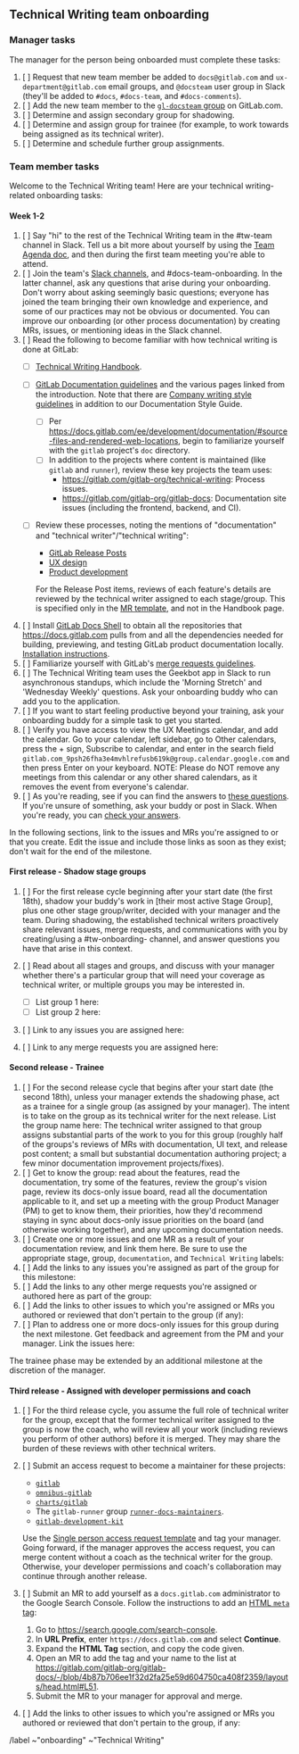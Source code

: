 ## Technical Writing team onboarding

### Manager tasks

The manager for the person being onboarded must complete these tasks:

1. [ ] Request that new team member be added to `docs@gitlab.com` and
   `ux-department@gitlab.com` email groups, and `@docsteam` user group in Slack
   (they'll be added to `#docs`, `#docs-team`, and `#docs-comments`).
1. [ ] Add the new team member to the [`gl-docsteam` group](https://gitlab.com/groups/gl-docsteam/-/group_members)
   on GitLab.com.
1. [ ] Determine and assign secondary group for shadowing.
1. [ ] Determine and assign group for trainee (for example, to work towards
   being assigned as its technical writer).
1. [ ] Determine and schedule further group assignments.

### Team member tasks

Welcome to the Technical Writing team! Here are your technical writing-related onboarding tasks:

#### Week 1-2

1. [ ] Say "hi" to the rest of the Technical Writing team in the #tw-team
   channel in Slack. Tell us a bit more about yourself by using the
   [Team Agenda doc](https://docs.google.com/document/d/1XRyVjR5G21Amq4QqJs9jbV0BVQquiBAyPR257-hT1JY/edit),
   and then during the first team meeting you're able to attend.
1. [ ] Join the team's [Slack channels](https://about.gitlab.com/handbook/engineering/ux/technical-writing/#slack-channels),
   and #docs-team-onboarding. In the latter channel, ask any questions that
   arise during your onboarding. Don't worry about asking seemingly basic
   questions; everyone has joined the team bringing their own knowledge and
   experience, and some of our practices may not be obvious or documented.
   You can improve our onboarding (or other process documentation) by creating
   MRs, issues, or mentioning ideas in the Slack channel.
1. [ ] Read the following to become familiar with how technical writing is done
   at GitLab:
   - [ ] [Technical Writing Handbook](https://about.gitlab.com/handbook/product/technical-writing/).
   - [ ] [GitLab Documentation guidelines](https://docs.gitlab.com/ce/development/documentation/index.html)
     and the various pages linked from the introduction. Note that there are
     [Company writing style guidelines](https://about.gitlab.com/handbook/communication/#writing-style-guidelines)
     in addition to our Documentation Style Guide.
      - [ ] Per <https://docs.gitlab.com/ee/development/documentation/#source-files-and-rendered-web-locations>,
        begin to familiarize yourself with the `gitlab` project's `doc`
        directory.
      - [ ] In addition to the projects where content is maintained (like
        `gitlab` and `runner`), review these key projects the team uses:
        - <https://gitlab.com/gitlab-org/technical-writing>: Process issues.
        - <https://gitlab.com/gitlab-org/gitlab-docs>: Documentation site
          issues (including the frontend, backend, and CI).
   - [ ] Review these processes, noting the mentions of "documentation" and
     "technical writer"/"technical writing":
     - [GitLab Release Posts](https://about.gitlab.com/handbook/marketing/blog/release-posts/#tw-lead)
     - [UX design](https://about.gitlab.com/handbook/engineering/ux/ux-designer/#working-on-issues)
     - [Product development](https://about.gitlab.com/handbook/product-development-flow/)

     For the Release Post items, reviews of each feature's details are reviewed by
     the technical writer assigned to each stage/group. This is specified only in the [MR template](https://gitlab.com/gitlab-com/www-gitlab-com/blob/master/.gitlab/merge_request_templates/Release-Post-Item.md), and
     not in the Handbook page.
1. [ ] Install [GitLab Docs Shell](https://gitlab.com/gitlab-org/docs-shell) to obtain all the
repositories that <https://docs.gitlab.com> pulls from and all the dependencies needed for building,
previewing, and testing GitLab product documentation locally.
[Installation instructions](https://gitlab.com/gitlab-org/docs-shell/-/blob/master/docs/installation.md).
1. [ ] Familiarize yourself with GitLab's [merge requests guidelines](https://docs.gitlab.com/ee/development/contributing/merge_request_workflow.html).
1. [ ] The Technical Writing team uses the Geekbot app in Slack to run
   asynchronous standups, which include the 'Morning Stretch' and
   'Wednesday Weekly' questions. Ask your onboarding buddy who can add you to
   the application.
1. [ ] If you want to start feeling productive beyond your training, ask your
   onboarding buddy for a simple task to get you started.
1. [ ] Verify you have access to view the UX Meetings calendar, and add the calendar. Go to your calendar, left sidebar, go to Other calendars, press the + sign, Subscribe to calendar, and enter in the search field `gitlab.com_9psh26fha3e4mvhlrefusb619k@group.calendar.google.com` and then press Enter on your keyboard. NOTE: Please do NOT remove any meetings from this calendar or any other shared calendars, as it removes the event from everyone's calendar.
1. [ ] As you're reading, see if you can find the answers to
   [these questions](../../onboarding/tw_quiz.md). If you're unsure of
   something, ask your buddy or post in Slack. When you're ready, you can
   [check your answers](../../onboarding/answer_key.md).

In the following sections, link to the issues and MRs you're assigned to or
that you create. Edit the issue and include those links as soon as they exist;
don't wait for the end of the milestone.

#### First release - Shadow stage groups

1. [ ] For the first release cycle beginning after your start date (the first
   18th), shadow your buddy's work in [their most active Stage Group], plus one
   other stage group/writer, decided with your manager and the team. During
   shadowing, the established technical writers proactively share relevant issues,
   merge requests, and communications with you by creating/using a
   #tw-onboarding-<groupname> channel, and answer questions you have that arise
   in this context.
1. [ ] Read about all stages and groups, and discuss with your manager whether
   there's a particular group that will need your coverage as technical writer,
   or multiple groups you may be interested in.

   - [ ] List group 1 here:
   - [ ] List group 2 here:

1. [ ] Link to any issues you are assigned here:
1. [ ] Link to any merge requests you are assigned here:

#### Second release - Trainee

1. [ ] For the second release cycle that begins after your start date (the
   second 18th), unless your manager extends the shadowing phase, act as a
   trainee for a single group (as assigned by your manager). The intent is to
   take on the group as its technical writer for the next release. List the
   group name here:
   The technical writer assigned to that group assigns substantial parts of the
   work to you for this group (roughly half of the groups's reviews of MRs with
   documentation, UI text, and release post content; a small but substantial
   documentation authoring project; a few minor documentation improvement
   projects/fixes).
1. [ ] Get to know the group: read about the features, read the documentation,
   try some of the features, review the group's vision page, review its
   docs-only issue board, read all the documentation applicable to it, and set
   up a meeting with the group Product Manager (PM) to get to know them, their
   priorities, how they'd recommend staying in sync about docs-only issue
   priorities on the board (and otherwise working together), and any upcoming
   documentation needs.
1. [ ] Create one or more issues and one MR as a result of your documentation
   review, and link them here. Be sure to use the appropriate stage, group,
   `documentation`, and `Technical Writing` labels:
1. [ ] Add the links to any issues you're assigned as part of the group for
   this milestone:
1. [ ] Add the links to any other merge requests you're assigned or authored
   here as part of the group:
1. [ ] Add the links to other issues to which you're assigned or MRs you
   authored or reviewed that don't pertain to the group (if any):
1. [ ] Plan to address one or more docs-only issues for this group during the
   next milestone. Get feedback and agreement from the PM and your manager.
   Link the issues here:

The trainee phase may be extended by an additional milestone at the discretion
of the manager.

#### Third release - Assigned with developer permissions and coach

1. [ ] For the third release cycle, you assume the full role of technical
   writer for the group, except that the former technical writer assigned to
   the group is now the coach, who will review all your work (including reviews
   you perform of other authors) before it is merged. They may share the burden
   of these reviews with other technical writers.
1. [ ] Submit an access request to become a maintainer for these projects:
   - [`gitlab`](https://gitlab.com/gitlab-org/gitlab)
   - [`omnibus-gitlab`](https://gitlab.com/gitlab-org/omnibus-gitlab)
   - [`charts/gitlab`](https://gitlab.com/gitlab-org/charts/gitlab)
   - The `gitlab-runner` group [`runner-docs-maintainers`](https://gitlab.com/groups/gitlab-com/runner-docs-maintainers/-/group_members?sort=access_level_desc).
   - [`gitlab-development-kit`](https://gitlab.com/gitlab-org/gitlab-development-kit)

   Use the [Single person access request template](https://gitlab.com/gitlab-com/access-requests/issues/new)
   and tag your manager. Going forward, if the manager approves the access request, you can
   merge content without a coach as the technical writer for the group.
   Otherwise, your developer permissions and coach's collaboration may continue
   through another release.
1. [ ] Submit an MR to add yourself as a `docs.gitlab.com` administrator to the Google Search Console.
   Follow the instructions to add an [HTML `meta` tag](https://support.google.com/webmasters/answer/9008080?hl=en&ref_topic=9455938#zippy=%2Chtml-tag):

   1. Go to <https://search.google.com/search-console>.
   1. In **URL Prefix**, enter `https://docs.gitlab.com` and select **Continue**.
   1. Expand the **HTML Tag** section, and copy the code given.
   1. Open an MR to add the tag and your name to the list at <https://gitlab.com/gitlab-org/gitlab-docs/-/blob/4b87b706ee1f32d2fa25e59d604750ca408f2359/layouts/head.html#L51>.
   1. Submit the MR to your manager for approval and merge.

1. [ ] Add the links to other issues to which you're assigned or MRs you
   authored or reviewed that don't pertain to the group, if any:

/label ~"onboarding" ~"Technical Writing"
